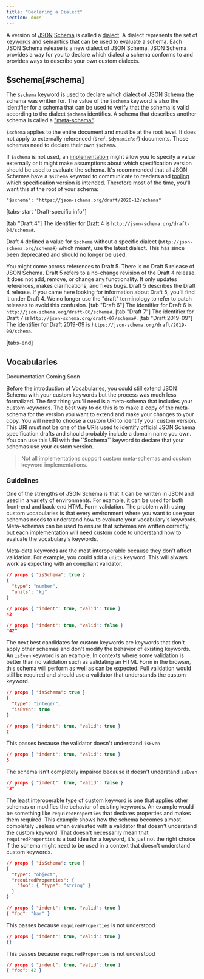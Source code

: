 ```yaml
---
title: "Declaring a Dialect"
section: docs
---
```


A version of [JSON](../../learn/glossary#json) [Schema](../../learn/glossary#schema) is called a [dialect](../../learn/glossary#dialect). A dialect represents the
set of [keywords](../../learn/glossary#keyword) and semantics that can be used to evaluate a schema.
Each JSON Schema release is a new dialect of JSON Schema. JSON Schema
provides a way for you to declare which dialect a schema conforms to and
provides ways to describe your own custom dialects.

<Keywords label="single: \$schema single: schema; keyword" />

## $schema[#schema]

The `$schema` keyword is used to declare which dialect of JSON Schema
the schema was written for. The value of the `$schema` keyword is also
the identifier for a schema that can be used to verify that the schema
is valid according to the dialect `$schema` identifies. A schema that
describes another schema is called a [\"meta-schema\"](../../learn/glossary#meta-schema).

`$schema` applies to the entire document and must be at the root level.
It does not apply to externally referenced (`$ref`, `$dynamicRef`)
documents. Those schemas need to declare their own `$schema`.

If `$schema` is not used, an [implementation](../../learn/glossary#implementation) might allow you to specify a
value externally or it might make assumptions about which specification
version should be used to evaluate the schema. It\'s recommended that
all JSON Schemas have a `$schema` keyword to communicate to readers and
[tooling](../../learn/glossary#tooling) which specification version is intended. Therefore most of the
time, you\'ll want this at the root of your schema:

```
"$schema": "https://json-schema.org/draft/2020-12/schema"
```

[tabs-start "Draft-specific info"]

[tab "Draft 4"]
The identifier for [Draft](../../learn/glossary#draft) 4 is ``http://json-schema.org/draft-04/schema#``.

Draft 4 defined a value for ``$schema`` without a specific dialect
(``http://json-schema.org/schema#``) which meant, use the latest
dialect. This has since been deprecated and should no longer be
used.

You might come across references to Draft 5. There is no Draft 5
release of JSON Schema. Draft 5 refers to a no-change revision of
the Draft 4 release. It does not add, remove, or change any
functionality. It only updates references, makes clarifications,
and fixes bugs. Draft 5 describes the Draft 4 release. If you came
here looking for information about Draft 5, you'll find it under
Draft 4. We no longer use the "draft" terminology to refer to
patch releases to avoid this confusion.
[tab "Draft 6"]
The identifier for Draft 6 is ``http://json-schema.org/draft-06/schema#``.
[tab "Draft 7"]
The identifier for Draft 7 is ``http://json-schema.org/draft-07/schema#``.
[tab "Draft 2019-09"]
The identifier for Draft 2019-09 is ``https://json-schema.org/draft/2019-09/schema``.

[tabs-end]

<Keywords label="single: \$vocabularies single: schema; \$vocabularies" />

## Vocabularies

<Star label="New in draft 2019-09" />

Documentation Coming Soon

<Infobox label="Draft-specific info">
Before the introduction of Vocabularies, you could still extend
   JSON Schema with your custom keywords but the process was much less
   formalized. The first thing you'll need is a meta-schema that
   includes your custom keywords. The best way to do this is to make a
   copy of the meta-schema for the version you want to extend and make
   your changes to your copy. You will need to choose a custom URI to
   identify your custom version. This URI must not be one of the URIs
   used to identify official JSON Schema specification drafts and
   should probably include a domain name you own. You can use this URI
   with the ``$schema`` keyword to declare that your schemas use your
   custom version.

</Infobox>

> Not all implementations support custom meta-schemas and custom
keyword implementations.

<Keywords label="single: \$vocabularies single: schema; \$vocabularies; guidelines" />

### Guidelines

One of the strengths of JSON Schema is that it can be written in JSON
and used in a variety of environments. For example, it can be used for
both front-end and back-end HTML Form validation. The problem with using
custom vocabularies is that every environment where you want to use your
schemas needs to understand how to evaluate your vocabulary\'s keywords.
Meta-schemas can be used to ensure that schemas are written correctly,
but each implementation will need custom code to understand how to
evaluate the vocabulary\'s keywords.

Meta-data keywords are the most interoperable because they don\'t affect
validation. For example, you could add a `units` keyword. This will
always work as expecting with an compliant validator.

```json
// props { "isSchema": true }
{
  "type": "number",
  "units": "kg"
}
```
```json
// props { "indent": true, "valid": true }
42
```
```json
// props { "indent": true, "valid": false }
"42"
```

The next best candidates for custom keywords are keywords that don\'t
apply other schemas and don\'t modify the behavior of existing keywords.
An `isEven` keyword is an example. In contexts where some validation is
better than no validation such as validating an HTML Form in the
browser, this schema will perform as well as can be expected. Full
validation would still be required and should use a validator that
understands the custom keyword.

```json
// props { "isSchema": true }
{
  "type": "integer",
  "isEven": true
}
```
```json
// props { "indent": true, "valid": true }
2
```
This passes because the validator doesn't understand ``isEven``

```json
// props { "indent": true, "valid": true }
3
```
The schema isn't completely impaired because it doesn't understand ``isEven``

```json
// props { "indent": true, "valid": false }
"3"
```

The least interoperable type of custom keyword is one that applies other
schemas or modifies the behavior of existing keywords. An example would
be something like `requiredProperties` that declares properties and
makes them required. This example shows how the schema becomes almost
completely useless when evaluated with a validator that doesn\'t
understand the custom keyword. That doesn\'t necessarily mean that
`requiredProperties` is a bad idea for a keyword, it\'s just not the
right choice if the schema might need to be used in a context that
doesn\'t understand custom keywords.

```json
// props { "isSchema": true }
{
  "type": "object",
  "requiredProperties": {
    "foo": { "type": "string" }
  }
}
```
```json
// props { "indent": true, "valid": true }
{ "foo": "bar" }
```
This passes because ``requiredProperties`` is not understood

```json
// props { "indent": true, "valid": true }
{}
```
This passes because ``requiredProperties`` is not understood

```json
// props { "indent": true, "valid": true }
{ "foo": 42 }
```
